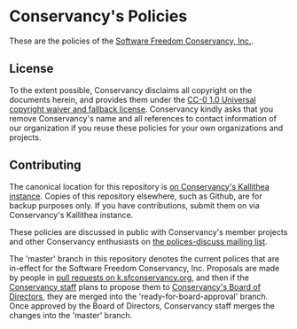 Conservancy's Policies
======================

These are the policies of the [Software Freedom Conservancy, Inc.](https://sfconservancy.org).

License
-------

To the extent possible, Conservancy disclaims all copyright on the documents
herein, and provides them under the
[CC-0 1.0 Universal copyright waiver and fallback license](CC0-1.0.txt).
Conservancy kindly asks that you remove Conservancy's name and all references
to contact information of our organization if you reuse these policies for
your own organizations and projects.

Contributing
------------

The canonical location for this repository is
[on Conservancy's Kallithea instance](https://k.sfconservancy.org/policies).  Copies of this
repository elsewhere, such as Github, are for backup purposes only.  If you
have contributions, submit them on via Conservancy's Kallithea instance.

These policies are discussed in public with Conservancy's member projects and
other Conservancy enthusiasts on
[the polices-discuss mailing list](http://lists.sfconservancy.org/mailman/listinfo/policies-discuss).

The 'master' branch in this repository denotes the current polices that are
in-effect for the Software Freedom Conservancy, Inc.  Proposals are made by
people in
[pull requests on k.sfconservancy.org](https://k.sfconservancy.org/policies/pull-request),
and then if the [Conservancy staff](https://sfconservancy.org/about/staff/)
plans to propose them to
[Conservancy's Board of Directors](https://sfconservancy.org/about/board/),
they are merged into the 'ready-for-board-approval' branch.  Once approved by
the Board of Directors, Conservancy staff merges the changes into the
'master' branch.
